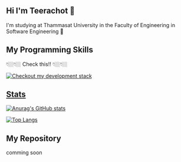 ## Hi I'm Teerachot 👋
I'm  studying at Thammasat University in the Faculty of Engineering in Software Engineering 🏫
## My Programming Skills
👇🏼👇🏼  Check this!!  👇🏼👇🏼


<a href="https://stackshare.io/teerachotjaturatassanai/my-stack">
<img src="https://img.shields.io/badge/tech-stack-0690fa.svg?style=for-the-badge&logo=stackshare&labelColor=000&color=3572A5#gh-light-mode-only" alt="Checkout my development stack" >

## Stats
![Anurag's GitHub stats](https://github-readme-stats.vercel.app/api?username=arcsad&show_icons=true&theme=buefy )
  
  
[![Top Langs](https://github-readme-stats.vercel.app/api/top-langs/?username=arcsad&layout=compact)](https://github.com/anuraghazra/github-readme-stats)
## My Repository
 comming soon
 
